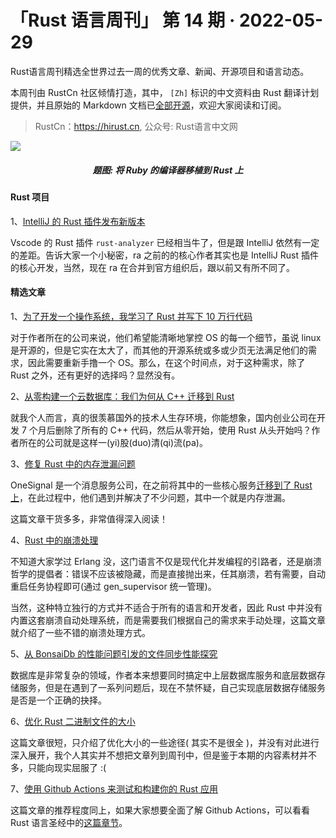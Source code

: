 # 「Rust 语言周刊」 第 14 期 · 2022-05-29
Rust语言周刊精选全世界过去一周的优秀文章、新闻、开源项目和语言动态。

本周刊由 RustCn 社区倾情打造，其中， `[Zh]` 标识的中文资料由 Rust 翻译计划提供，并且原始的 Markdown 文档已[全部开源](https://github.com/rustlang-cn/rustt)，欢迎大家阅读和订阅。

> RustCn：https://hirust.cn, 公众号: Rust语言中文网

<img src="https://pic1.zhimg.com/80/v2-cd8fc37f15c5547a0853a92a9e06c528_1440w.webp">
<h5 align="center">题图: 将 Ruby 的编译器移植到 Rust 上</h5>

#### Rust 项目

1、[IntelliJ 的 Rust 插件发布新版本](https://blog.jetbrains.com/rust/2022/05/19/what-s-new-in-intellij-rust-for-2022-1/)

Vscode 的 Rust 插件 `rust-analyzer` 已经相当牛了，但是跟 IntelliJ 依然有一定的差距。告诉大家一个小秘密，ra 之前的的核心作者其实也是 IntelliJ Rust 插件的核心开发，当然，现在 ra 在合并到官方组织后，跟以前又有所不同了。

#### 精选文章

1、[为了开发一个操作系统，我学习了 Rust 并写下 10 万行代码](https://www.bunniestudios.com/blog/?p=6375)

对于作者所在的公司来说，他们希望能清晰地掌控 OS 的每一个细节，虽说 linux 是开源的，但是它实在太大了，而其他的开源系统或多或少页无法满足他们的需求，因此需要重新手撸一个 OS。那么，在这个时间点，对于这种需求，除了 Rust 之外，还有更好的选择吗？显然没有。

2、[从零构建一个云数据库：我们为何从 C++ 迁移到 Rust](https://singularity-data.com/blog/building-a-cloud-database-from-scratch-why-we-moved-from-cpp-to-rust/)

就我个人而言，真的很羡慕国外的技术人生存环境，你能想象，国内创业公司在开发 7 个月后删除了所有的 C++ 代码，然后从零开始，使用 Rust 从头开始吗？作者所在的公司就是这样一(yi)股(duo)清(qi)流(pa)。

3、[修复 Rust 中的内存泄漏问题](https://onesignal.com/blog/solving-memory-leaks-in-rust/)

OneSignal 是一个消息服务公司，在之前将其中的一些核心服务[迁移到了 Rust 上](https://onesignal.com/blog/rust-at-onesignal/)，在此过程中，他们遇到并解决了不少问题，其中一个就是内存泄漏。

这篇文章干货多多，非常值得深入阅读！

4、[Rust 中的崩溃处理](https://jake-shadle.github.io/crash-reporting/)

不知道大家学过 Erlang 没，这门语言不仅是现代化并发编程的引路者，还是崩溃哲学的提倡者：错误不应该被隐藏，而是直接抛出来，任其崩溃，若有需要，自动重启任务协程即可(通过 gen_supervisor 统一管理)。

当然，这种特立独行的方式并不适合于所有的语言和开发者，因此 Rust 中并没有内置这套崩溃自动处理系统，而是需要我们根据自己的需求来手动处理，这篇文章就介绍了一些不错的崩溃处理方式。

5、[从 BonsaiDb 的性能问题引发的文件同步性能探究](https://bonsaidb.io/blog/durable-writes/)

数据库是非常复杂的领域，作者本来想要同时搞定中上层数据库服务和底层数据存储服务，但是在遇到了一系列问题后，现在不禁怀疑，自己实现底层数据存储服务是否是一个正确的抉择。

6、[优化 Rust 二进制文件的大小](https://kerkour.com/optimize-rust-binary-size)

这篇文章很短，只介绍了优化大小的一些途径( 其实不是很全 )，并没有对此进行深入展开，我个人其实并不想把文章列到周刊中，但是鉴于本期的内容素材并不多，只能向现实屈服了 :(

7、[使用 Github Actions 来测试和构建你的 Rust 应用](https://kerkour.com/rust-github-actions-ci-cd)

这篇文章的推荐程度同上，如果大家想要全面了解 Github Actions，可以看看 Rust 语言圣经中的[这篇章节](https://course.rs/test/ci.html)。

